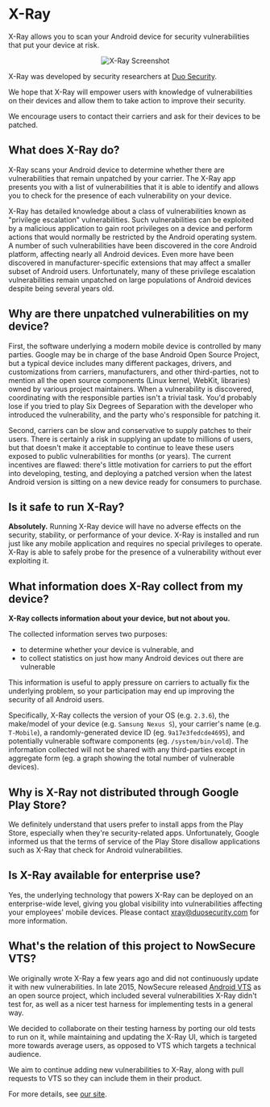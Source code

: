 # X-Ray
X-Ray allows you to scan your Android device for security vulnerabilities that put your device at risk.

<p align="center">
<img src="http://labs.duosecurity.com/xray/static/images/xray.png" alt="X-Ray Screenshot">
</p>

X-Ray was developed by security researchers at [Duo Security](http://www.duosecurity.com?cid=70170000000sNXI).

We hope that X-Ray will empower users with knowledge of vulnerabilities on their devices and allow them to take action to improve their security.

We encourage users to contact their carriers and ask for their devices to be patched.

## What does X-Ray do?

X-Ray scans your Android device to determine whether there are vulnerabilities that remain unpatched by your carrier. The X-Ray app presents you with a list of vulnerabilities that it is able to identify and allows you to check for the presence of each vulnerability on your device.

X-Ray has detailed knowledge about a class of vulnerabilities known as "privilege escalation" vulnerabilities. Such vulnerabilities can be exploited by a malicious application to gain root privileges on a device and perform actions that would normally be restricted by the Android operating system. A number of such vulnerabilities have been discovered in the core Android platform, affecting nearly all Android devices. Even more have been discovered in manufacturer-specific extensions that may affect a     smaller subset of Android users. Unfortunately, many of these privilege escalation vulnerabilities remain unpatched on large populations of Android devices despite being several years old.

## Why are there unpatched vulnerabilities on my device?

First, the software underlying a modern mobile device is controlled by many parties. Google may be in charge of the base Android Open Source Project, but a typical device includes many different packages, drivers, and customizations from carriers, manufacturers, and other third-parties, not to mention all the open source components (Linux kernel, WebKit, libraries) owned by various project maintainers. When a vulnerability is discovered, coordinating with the responsible parties isn't a trivial task. You'd probably lose if you tried to play Six Degrees of Separation with the developer who introduced the vulnerability, and the party who's responsible for patching it.

Second, carriers can be slow and conservative to supply patches to their users. There is certainly a risk in supplying an update to millions of users, but that doesn't make it acceptable to continue to leave these users exposed to public vulnerabilities for months (or years). The current incentives are flawed: there's little motivation for carriers to put the effort into developing, testing, and deploying a patched version when the latest Android version is sitting on a new device ready for consumers to purchase.

## Is it safe to run X-Ray?

**Absolutely.** Running X-Ray device will have no adverse effects on the security, stability, or performance of your device. X-Ray is installed and run just like any mobile application and requires no special privileges to operate. X-Ray is able to safely probe for the presence of a vulnerability without ever exploiting it.

## What information does X-Ray collect from my device?

**X-Ray collects information about your device, but not about you.**

The collected information serves two purposes:

* to determine whether your device is vulnerable, and
* to collect statistics on just how many Android devices out there are vulnerable

This information is useful to apply pressure on carriers to actually fix the underlying problem, so your participation may end up improving the security of all Android users.

Specifically, X-Ray collects the version of your OS (e.g. `2.3.6`), the make/model of your device (e.g. `Samsung Nexus S`), your carrier's name (e.g. `T-Mobile`), a randomly-generated device ID (eg. `9a17e3fedcde4695`), and potentially vulnerable software components (eg. `/system/bin/vold`). The information collected will not be shared with any third-parties except in aggregate form (eg. a graph showing the total number of vulnerable devices).

## Why is X-Ray not distributed through Google Play Store?

We definitely understand that users prefer to install apps from the Play Store, especially when they're security-related apps. Unfortunately, Google informed us that the terms of service of the Play Store disallow applications such as X-Ray that check for Android vulnerabilities.

## Is X-Ray available for enterprise use?

Yes, the underlying technology that powers X-Ray can be deployed on an enterprise-wide level, giving you global visibility into vulnerabilities affecting your employees' mobile devices. Please contact [xray@duosecurity.com](mailto:xray@duosecurity.com) for more information.

## What's the relation of this project to NowSecure VTS?

We originally wrote X-Ray a few years ago and did not continuously update it with new vulnerabilities.
In late 2015, NowSecure released [Android VTS](https://github.com/nowsecure/android-vts) as an open source project,
which included several vulnerabilities X-Ray didn't test for, as well as a nicer test harness for implementing tests
in a general way.

We decided to collaborate on their testing harness by porting our old tests to run on it, while maintaining and updating
the X-Ray UI, which is targeted more towards average users, as opposed to VTS which targets a technical audience.

We aim to continue adding new vulnerabilities to X-Ray, along with pull requests to VTS so they can include them in their product.

For more details, see [our site](https://labs.duosecurity.com/xray).
